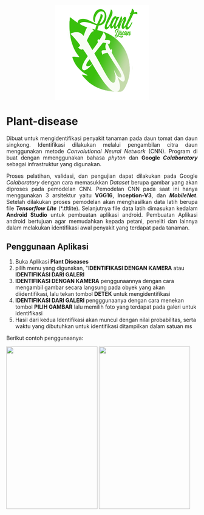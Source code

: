 <p align="center"><img src="logo.png" width="250" height="250" align="center"></p>
<p> </p>
<p> </p>
<p> </p>
<p> </p>

# Plant-disease
<p align="justify"> Dibuat untuk mengidentifikasi penyakit tanaman pada daun tomat dan daun singkong. Identifikasi dilakukan melalui pengambilan citra daun menggunakan metode <i>Convolutional Neural Network</i> (CNN). Program di buat dengan mmenggunakan bahasa <i>phyton</i> dan <b>Google <i>Colaboratory</i></b> sebagai infrastruktur yang digunakan.</p> 
<p align="justify">Proses pelatihan, validasi, dan pengujian dapat dilakukan pada Google <i>Colaboratory</i> dengan cara memasukkan <i>Dataset</i> berupa gambar yang akan diproses pada pemodelan CNN. Pemodelan CNN pada saat ini hanya menggunakan 3 arsitektur yaitu <b>VGG16</b>, <b>Inception-V3</b>, dan <b><i>MobileNet</i></b>. Setelah dilakukan proses pemodelan akan menghasilkan data latih berupa file <i><b>Tensorflow Lite</b></i> (*.tftlite). Selanjutnya file data latih dimasukan kedalam <b>Android Studio</b> untuk pembuatan aplikasi android. Pembuatan Aplikasi android bertujuan agar memudahkan kepada petani, peneliti dan lainnya dalam melakukan identifikasi awal penyakit yang terdapat pada tanaman. </p>

## Penggunaan Aplikasi
1. Buka Aplikasi <b>Plant Diseases</b>
2. pilih menu yang digunakan, "<b>IDENTIFIKASI DENGAN KAMERA</b> atau <b>IDENTIFIKASI DARI GALERI</b>
3. <b>IDENTIFIKASI DENGAN KAMERA</b> penggunaannya dengan cara mengambil gambar secara langsung pada obyek yang akan diidentifikasi, lalu tekan tombol <b>DETEK</b> untuk mengidentifikasi
4. <b>IDENTIFIKASI DARI GALERI</b> pengggunaanya dengan cara menekan tombol <b>PILIH  GAMBAR</b> lalu memilih foto yang terdapat pada galeri untuk identifikasi
5. Hasil dari kedua Identifikasi akan muncul dengan nilai probabilitas, serta waktu yang dibutuhkan untuk identifikasi ditampilkan dalam satuan ms

Berikut contoh penggunaanya:

<img src="Data Hasil Uji/Tutarial-1.gif" width="240" height="427"> <img src="Data Hasil Uji/Tutorial-2.gif" width="240" height="427">
